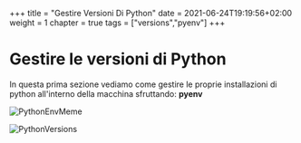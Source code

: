 +++
title = "Gestire Versioni Di Python"
date = 2021-06-24T19:19:56+02:00
weight = 1
chapter = true
tags = ["versions","pyenv"]
+++

<!-- Hotjar Tracking Code for https://pythonbiellagroup.it -->
<script>
    (function(h,o,t,j,a,r){
        h.hj=h.hj||function(){(h.hj.q=h.hj.q||[]).push(arguments)};
        h._hjSettings={hjid:2847436,hjsv:6};
        a=o.getElementsByTagName('head')[0];
        r=o.createElement('script');r.async=1;
        r.src=t+h._hjSettings.hjid+j+h._hjSettings.hjsv;
        a.appendChild(r);
    })(window,document,'https://static.hotjar.com/c/hotjar-','.js?sv=');
</script>

# Gestire le versioni di Python

In questa prima sezione vediamo come gestire le proprie installazioni di python all'interno della macchina sfruttando: **pyenv**

![PythonEnvMeme](./images/python-env.png)

![PythonVersions](./images/pythonversions.png)